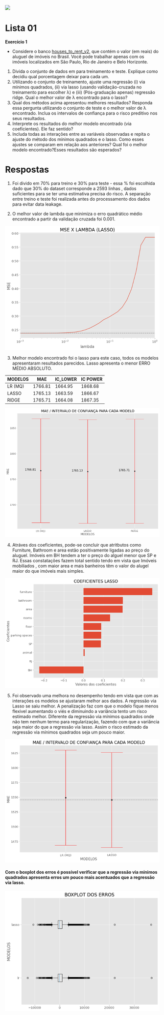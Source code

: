 
<img src="https://i.ibb.co/k1d1njH/rent-house-73089751-5bfc333346e0fb002602ddbe.jpg">

# Lista 01 
**Exercı́cio 1**
* Considere o banco <a href="https://www.dropbox.com/s/8auhk2zaogovjvn/houses_to_rent_v2.csv?dl=0">houses_to_rent_v2</a>, que contém o valor (em reais) do aluguel de imóveis no Brasil. Você pode trabalhar apenas com os imóveis localizados em São Paulo, Rio de Janeiro e Belo Horizonte.
1. Divida o conjunto de dados em para treinamento e teste. Explique como decidiu qual porcentagem deixar
para cada um.
2. Utilizando o conjunto de treinamento, ajuste uma regressão (i) via mı́nimos quadrados, (ii) via lasso (usando validação-cruzada no treinamento para escolher λ) e (iii) (Pós-graduação apenas) regressão ridge. Qual o melhor valor de λ encontrado para o lasso?
3. Qual dos métodos acima apresentou melhores resultados? Responda essa pergunta utilizando o conjunto de teste e o melhor valor de λ encontrado. Inclua os intervalos de confiança para o risco preditivo nos seus resultados.
4. Interprete os resultados do melhor modelo encontrado (via coeficientes). Ele faz sentido?
5. Includa todas as interações entre as variáveis observadas e repita o ajuste do método dos mínimos quadrados e o lasso. Como esses ajustes se comparam em relação aos anteriores? Qual foi o melhor modelo encontrado?Esses resultados são esperados?

# Respostas

1.  Foi divido em 70% para treino e 30% para teste - essa % foi escolhida dado que 30% do dataset corresponde a 2593 linhas , dados  suficientes para se ter uma estimativa precisa do risco. A separação entre treino e teste foi realizada antes do processamento dos dados para evitar data leakage.

2. O melhor valor de lambda que minimiza o erro quadrático médio encontrado a partir da validação cruzada foi 0.001.
<img src="lasso_lambda.png">

3. Melhor modelo encontrado foi o lasso para este caso, todos os modelos apresentaram resultados parecidos. Lasso apresenta o menor ERRO MÉDIO ABSOLUTO.

| MODELOS | MAE | IC_LOWER | IC POWER |
|---------|-----|--------- |----------|
| LR (MQ) |1766.81  | 1664.95|1868.68|
| LASSO |1765.13|1663.59|1866.67|
| RIDGE |  1765.71|  1664.08|1867.35|

<img src="avaliacao_modelo.png">

4.  Atráves dos coeficientes, pode-se concluir que atritbutos como Furniture, Bathroom e area estão positivamente ligadas ao preço do aluguel. Imóveis em BH tendem a ter o preço do alguel menor que SP e RJ. Essas constatações fazem total sentido tendo em vista que Imóveis mobiliados , com maior area e mais banheiros têm o valor do alugel maior do que imóveis mais simples.
<img src="lasso_coeficiente.png">

5.    Foi observado uma melhora no desempenho tendo em vista que com as interações os modelos se ajustaram melhor aos dados. A regressão via Lasso se saiu melhor. A penalização faz com que o modelo fique menos flexivel aumentando o viés e diminuindo a variância tento um risco estimado melhor. Diferente da regressão via mínimos quadrados onde não tem nenhum termo para regularização, fazendo com que a variância seja maior do que a regressão via lasso. Assim o risco estimado da regressão via mínimos quadrados seja um pouco maior.
<img src="Lasso_lr_interaction.png">
	
#### Com o boxplot dos erros é possível verificar que a regressão via mínimos quadrados apresenta erros um pouco mais acentuados que a regressão via lasso.
<img src="boxplot.png">

